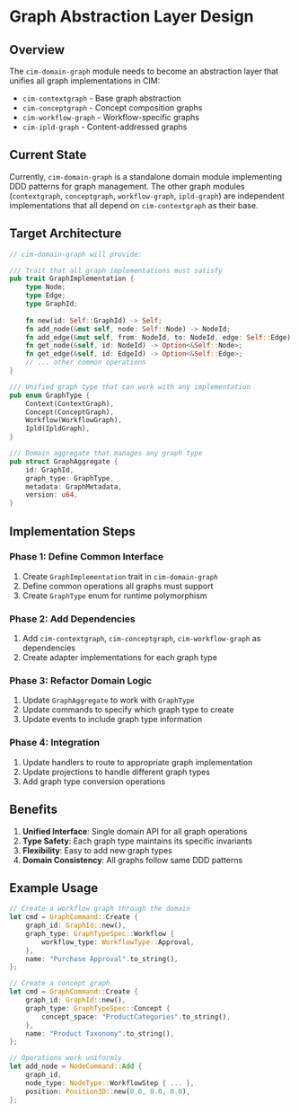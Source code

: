 # Graph Abstraction Layer Design

## Overview

The `cim-domain-graph` module needs to become an abstraction layer that unifies all graph implementations in CIM:
- `cim-contextgraph` - Base graph abstraction
- `cim-conceptgraph` - Concept composition graphs
- `cim-workflow-graph` - Workflow-specific graphs
- `cim-ipld-graph` - Content-addressed graphs

## Current State

Currently, `cim-domain-graph` is a standalone domain module implementing DDD patterns for graph management. The other graph modules (`contextgraph`, `conceptgraph`, `workflow-graph`, `ipld-graph`) are independent implementations that all depend on `cim-contextgraph` as their base.

## Target Architecture

```rust
// cim-domain-graph will provide:

/// Trait that all graph implementations must satisfy
pub trait GraphImplementation {
    type Node;
    type Edge;
    type GraphId;
    
    fn new(id: Self::GraphId) -> Self;
    fn add_node(&mut self, node: Self::Node) -> NodeId;
    fn add_edge(&mut self, from: NodeId, to: NodeId, edge: Self::Edge) -> Result<EdgeId>;
    fn get_node(&self, id: NodeId) -> Option<&Self::Node>;
    fn get_edge(&self, id: EdgeId) -> Option<&Self::Edge>;
    // ... other common operations
}

/// Unified graph type that can work with any implementation
pub enum GraphType {
    Context(ContextGraph),
    Concept(ConceptGraph),
    Workflow(WorkflowGraph),
    Ipld(IpldGraph),
}

/// Domain aggregate that manages any graph type
pub struct GraphAggregate {
    id: GraphId,
    graph_type: GraphType,
    metadata: GraphMetadata,
    version: u64,
}
```

## Implementation Steps

### Phase 1: Define Common Interface
1. Create `GraphImplementation` trait in `cim-domain-graph`
2. Define common operations all graphs must support
3. Create `GraphType` enum for runtime polymorphism

### Phase 2: Add Dependencies
1. Add `cim-contextgraph`, `cim-conceptgraph`, `cim-workflow-graph` as dependencies
2. Create adapter implementations for each graph type

### Phase 3: Refactor Domain Logic
1. Update `GraphAggregate` to work with `GraphType`
2. Update commands to specify which graph type to create
3. Update events to include graph type information

### Phase 4: Integration
1. Update handlers to route to appropriate graph implementation
2. Update projections to handle different graph types
3. Add graph type conversion operations

## Benefits

1. **Unified Interface**: Single domain API for all graph operations
2. **Type Safety**: Each graph type maintains its specific invariants
3. **Flexibility**: Easy to add new graph types
4. **Domain Consistency**: All graphs follow same DDD patterns

## Example Usage

```rust
// Create a workflow graph through the domain
let cmd = GraphCommand::Create {
    graph_id: GraphId::new(),
    graph_type: GraphTypeSpec::Workflow {
        workflow_type: WorkflowType::Approval,
    },
    name: "Purchase Approval".to_string(),
};

// Create a concept graph
let cmd = GraphCommand::Create {
    graph_id: GraphId::new(),
    graph_type: GraphTypeSpec::Concept {
        concept_space: "ProductCategories".to_string(),
    },
    name: "Product Taxonomy".to_string(),
};

// Operations work uniformly
let add_node = NodeCommand::Add {
    graph_id,
    node_type: NodeType::WorkflowStep { ... },
    position: Position3D::new(0.0, 0.0, 0.0),
};
``` 